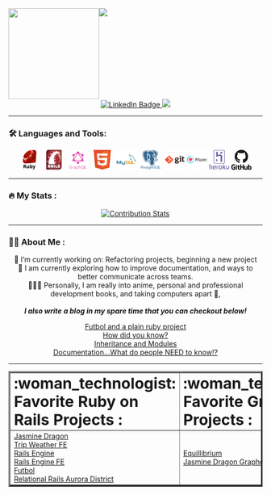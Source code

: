 <div style="display: flex; flex-direction: row;" align="center">
 <img class="img" src="https://media.giphy.com/media/XLUAGn0w6kTmcvWmOy/giphy.gif" width="180" height="180" />
 <img class="img" src="https://github-readme-stats.vercel.app/api?username=cece-132&show_icons=true&theme=radical" />
</div>


<div id="badges" align="center">
  <a href="https://www.linkedin.com/in/candace-eckels/">
    <img src="https://img.shields.io/badge/LinkedIn-blue?style=for-the-badge&logo=linkedin&logoColor=white" alt="LinkedIn Badge" />
  </a> 
  
  <a> 
    <img src="https://komarev.com/ghpvc/?username=cece-132&style=for-the-badge" />
  </a>
</div>

---

### :hammer_and_wrench: Languages and Tools:

<div align="center">
  <img src="https://github.com/devicons/devicon/blob/master/icons/ruby/ruby-original-wordmark.svg" title="Ruby" alt="Ruby" width="40" height="40"/>&nbsp;
  <img src="https://github.com/devicons/devicon/blob/master/icons/rails/rails-original-wordmark.svg" title="Rails" alt="Rails" width="40" height="40"/>&nbsp;
  <img src="https://github.com/devicons/devicon/blob/master/icons/graphql/graphql-plain-wordmark.svg"  title="GraphQL" alt="GraphQL" width="40" height="40"/>&nbsp;
  <img src="https://github.com/devicons/devicon/blob/master/icons/html5/html5-original.svg" title="HTML5" alt="HTML" width="40" height="40"/>&nbsp;
  <img src="https://github.com/devicons/devicon/blob/master/icons/mysql/mysql-original-wordmark.svg" title="MySQL"  alt="MySQL" width="40" height="40"/>&nbsp;
  <img src="https://github.com/devicons/devicon/blob/master/icons/postgresql/postgresql-plain-wordmark.svg" title="PostgreSQL" alt="PostgreSQL" width="40" height="40"/>&nbsp;
  <img src="https://github.com/devicons/devicon/blob/master/icons/git/git-original-wordmark.svg" title="Git" **alt="Git" width="40" height="40"/>
  <img src="https://github.com/devicons/devicon/blob/master/icons/rspec/rspec-original-wordmark.svg" title="RSpec" **alt="RSpec" width="40" height="40"/>
  <img src="https://github.com/devicons/devicon/blob/master/icons/heroku/heroku-original-wordmark.svg" title="heroku" **alt="heroku" width="40" height="40"/>
  <img src="https://github.com/devicons/devicon/blob/master/icons/github/github-original-wordmark.svg" title="GitHub" **alt="GitHub" width="40" height="40"/>
</div>

---

### :fire: My Stats :

<div id="stats" align="center">
  
  [![Contribution Stats](https://github-readme-stats.vercel.app/api?username=cece-132&show_icons=true&theme=radical)](https://github.com/cece-132?tab=repositories)

</div>

---

### :woman_technologist: About Me :

<div id="info" align="center">
  
🔭 I’m currently working on: Refactoring projects, beginning a new project <br>
💬 I am currently exploring how to improve documentation, and ways to better communicate across teams. <br>
🦹🏽‍♀️ Personally, I am really into anime, personal and professional development books, and taking computers apart 🤪, <br> <br>
***I also write a blog in my spare time that you can checkout below!*** <br>
  
<!-- BLOG-POST-LIST:START -->
[Futbol and a plain ruby project](https://dev.to/cece132/ruby-project-3308) <br>
[How did you know?](https://dev.to/cece132/how-did-you-know-e36) <br>
[Inheritance and Modules](https://dev.to/cece132/inheritance-and-modules-28bf) <br>
[Documentation...What do people NEED to know!?](https://dev.to/cece132/documentationwhat-do-people-need-to-know-2153) <br>
<!-- BLOG-POST-LIST:END -->
  
</div>

---

<div id="table" align="center">

<table border="3">
 <tr>
    <td><b style="font-size:30px">:woman_technologist: Favorite Ruby on Rails Projects :</b></td>
    <td><b style="font-size:30px">:woman_technologist: Favorite Graphql Projects :</b></td>
 </tr>
 <tr>
    <td>
      <a href="https://github.com/cece-132/jasmine_dragon">Jasmine Dragon</a> <br>
      <a href="https://github.com/cece-132TripWeather/trip_weather_fe">Trip Weather FE</a> <br>
      <a href="https://github.com/cece-132/rails-engine">Rails Engine</a> <br>
      <a href="https://github.com/cece-132/rails_engine_fe">Rails Engine FE</a> <br>
      <a href="https://github.com/cece-132/futbol">Futbol</a> <br>
      <a href="https://github.com/cece-132/relational_rails_aurora_district">Relational Rails Aurora District</a> <br>      
   </td>
    <td>
      <a href="https://github.com/cece-132/IOTNBO-Capstone/IOTNBO-BE">Equillibrium</a> <br>
      <a href="https://github.com/cece-132/jasmine_dragon_graphql">Jasmine Dragon Graphql</a> <br>
   </td>
 </tr>
</table>
 
</div>
